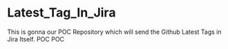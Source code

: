 # Latest_Tag_In_Jira
This is gonna our POC Repository which will send the Github Latest Tags in Jira Itself.
POC
POC
